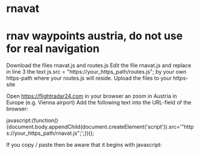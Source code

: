 
# rnavat
# rnav waypoints austria, do not use for real navigation
Download the files rnavat.js and routes.js
Edit the file rnavat.js and replace in line 3 the text
 js.src = "https://your_https_path/routes.js";
by your own https-path where your routes.js will reside.
Upload the files to your https-site


Open https://flightradar24.com in your browser an zoom in Austria in Europe (e.g. Vienna airport)
Add the following text into the URL-field of the browser:

javascript:(function(){document.body.appendChild(document.createElement('script')).src='"https://your_https_path/rnavat.js";';})();

If you copy / paste then be aware that it begins with
javascript:
